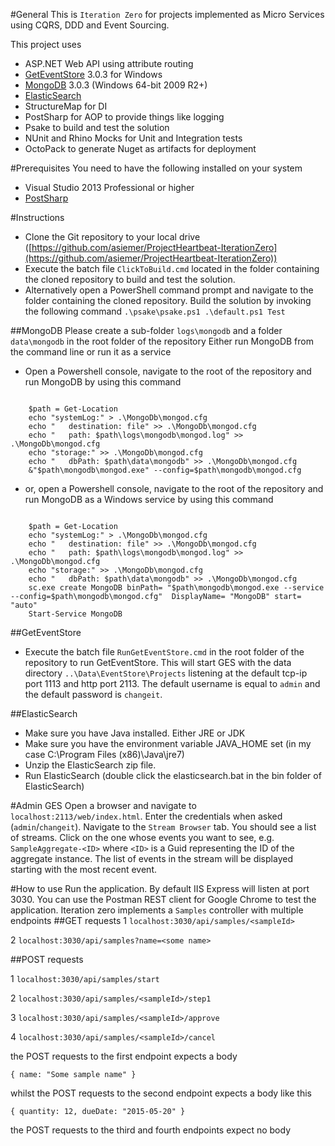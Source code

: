 #General
This is `Iteration Zero` for projects implemented as Micro Services using CQRS, DDD and Event Sourcing.

This project uses

- ASP.NET Web API using attribute routing
- [GetEventStore](https://geteventstore.com/) 3.0.3 for Windows 
- [MongoDB](https://www.mongodb.org/) 3.0.3 (Windows 64-bit 2009 R2+)
- [ElasticSearch](https://www.elastic.co/downloads/elasticsearch)
- StructureMap for DI
- PostSharp for AOP to provide things like logging
- Psake to build and test the solution
- NUnit and Rhino Mocks for Unit and Integration tests
- OctoPack to generate Nuget as artifacts for deployment

#Prerequisites
You need to have the following installed on your system 

- Visual Studio 2013 Professional or higher
- [PostSharp](https://visualstudiogallery.msdn.microsoft.com/a058d5d3-e654-43f8-a308-c3bdfdd0be4a)

#Instructions

- Clone the Git repository to your local drive ([https://github.com/asiemer/ProjectHeartbeat-IterationZero](https://github.com/asiemer/ProjectHeartbeat-IterationZero))
- Execute the batch file `ClickToBuild.cmd` located in the folder containing the cloned repository to build and test the solution. 
- Alternatively open a PowerShell command prompt and navigate to the folder containing the cloned repository. Build the solution by invoking the following command `.\psake\psake.ps1 .\default.ps1 Test`

##MongoDB
Please create a sub-folder `logs\mongodb` and a folder `data\mongodb` in the root folder of the repository 
Either run MongoDB from the command line or run it as a service
- Open a Powershell console, navigate to the root of the repository and run MongoDB by using this command

```

    $path = Get-Location
    echo "systemLog:" > .\MongoDb\mongod.cfg
    echo "   destination: file" >> .\MongoDb\mongod.cfg
    echo "   path: $path\logs\mongodb\mongod.log" >> .\MongoDb\mongod.cfg
    echo "storage:" >> .\MongoDb\mongod.cfg
    echo "   dbPath: $path\data\mongodb" >> .\MongoDb\mongod.cfg
    &"$path\mongodb\mongod.exe" --config=$path\mongodb\mongod.cfg 

```

- or, open a Powershell console, navigate to the root of the repository and run MongoDB as a Windows service by using this command

```

    $path = Get-Location
    echo "systemLog:" > .\MongoDb\mongod.cfg
    echo "   destination: file" >> .\MongoDb\mongod.cfg
    echo "   path: $path\logs\mongodb\mongod.log" >> .\MongoDb\mongod.cfg
    echo "storage:" >> .\MongoDb\mongod.cfg
    echo "   dbPath: $path\data\mongodb" >> .\MongoDb\mongod.cfg
    sc.exe create MongoDB binPath= "$path\mongodb\mongod.exe --service --config=$path\mongodb\mongod.cfg"  DisplayName= "MongoDB" start= "auto" 
    Start-Service MongoDB

```

##GetEventStore
- Execute the batch file `RunGetEventStore.cmd` in the root folder of the repository to run GetEventStore. This will start GES with the data directory `..\Data\EventStore\Projects` listening at the default tcp-ip port 1113 and http port 2113. The default username is equal to `admin` and the default password is `changeit`.

##ElasticSearch
- Make sure you have Java installed. Either JRE or JDK
- Make sure you have the environment variable JAVA_HOME set (in my case C:\Program Files (x86)\Java\jre7)
- Unzip the ElasticSearch zip file.
- Run ElasticSearch (double click the elasticsearch.bat in the bin folder of ElasticSearch)

#Admin GES
Open a browser and navigate to `localhost:2113/web/index.html`. Enter the credentials when asked (`admin`/`changeit`). Navigate to the `Stream Browser` tab. You should see a list of streams. Click on the one whose events you want to see, e.g. `SampleAggregate-<ID>` where `<ID>` is a Guid representing the ID of the aggregate instance. The list of events in the stream will be displayed starting with the most recent event.

#How to use
Run the application. By default IIS Express will listen at port 3030. You can use the Postman REST client for Google Chrome to test the application. Iteration zero implements a `Samples` controller with multiple endpoints
##GET requests
1 `localhost:3030/api/samples/<sampleId>`

2 `localhost:3030/api/samples?name=<some name>`

##POST requests

1 ```localhost:3030/api/samples/start```

2 ```localhost:3030/api/samples/<sampleId>/step1```

3 ```localhost:3030/api/samples/<sampleId>/approve```

4 ```localhost:3030/api/samples/<sampleId>/cancel```

the POST requests to the first endpoint expects a body

```{ name: "Some sample name" }```

whilst the POST requests to the second endpoint expects a body like this

```{ quantity: 12, dueDate: "2015-05-20" }```

the POST requests to the third and fourth endpoints expect no body 